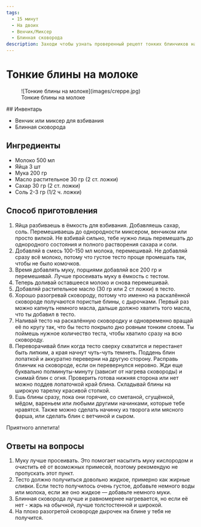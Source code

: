 ```yaml
---
tags:
  - 15 минут
  - На двоих
  - Венчик/Миксер
  - Блинная сковорода
description: Заходи чтобы узнать проверенный рецепт тонких блинчиков на молоке. Получатся с первого раза!
---
```

# Тонкие блины на молоке

<figure markdown="span">
  ![Тонкие блины на молоке](images/creppe.jpg)
  <figcaption>Тонкие блины на молоке</figcaption>
</figure>
## Инвентарь

- Венчик или миксер для взбивания
- Блинная сковорода

## Ингредиенты

- Молоко 500 мл
- Яйца 3 шт
- Мука 200 гр
- Масло растительное 30 гр (2 ст. ложки)
- Сахар 30 гр (2 ст. ложки)
- Соль 2-3 гр (1/2 ч. ложки)

## Способ приготовления

1. Яйца разбиваешь в ёмкость для взбивания. Добавляешь сахар, соль. Перемешиваешь до однородности миксером, венчиком или просто вилкой. Не взбивай сильно, тебе нужно лишь перемешать до однородного состояния и полного растворения сахара и соли.
2. Добавляй в смесь 100-150 мл молока, перемешивай. Не добавляй сразу всё молоко, потому что густое тесто проще промешать так, чтобы не было комочков.
3. Время добавлять муку, порциями добавляй все 200 гр и перемешивай. Лучше просеивать муку в ёмкость с тестом.
4. Теперь доливай оставшееся молоко и снова перемешивай.
5. Добавляй растительное масло (30 гр или 2 ст ложки) в тесто. 
6. Хорошо разогревай сковороду, потому что именно на раскалённой сковороде получаются пористые блины, с дырочками. Первый раз можно капнуть немного масла, дальше должно хватить того масла, что ты добавил в тесто.
7. Наливай тесто на раскалённую сковородку и одновременно вращай её по кругу так, что бы тесто покрыло дно ровным тонким слоем. Ты поймешь нужное количество теста, чтобы хватило сразу на всю сковороду.
8. Переворачивай блин когда тесто сверху схватится и перестанет быть липким, а края начнут чуть-чуть темнеть. Поддень блин лопаткой и аккуратно переверни на другую сторону. Расправь блинчик на сковороде, если он перевернулся неровно. Жди еще буквально полминуты-минуту (зависит от нагрева сковороды) и снимай блин с огня. Проверить готова нижняя сторона или нет можно поддев лопаточкой край блина. Складывай блины на широкую тарелку красивой стопкой.
9. Ешь блины сразу, пока они горячие, со сметаной, сгущёнкой, мёдом, вареньем или любыми другими начинками, которые тебе нравятся. Также можно сделать начинку из творога или мясного фарша, или сделать блин с ветчиной и сыром.

Приятного аппетита!

## Ответы на вопросы

1. Муку лучше просеивать. Это помогает насытить муку кислородом и очистить её от возможных примесей, поэтому рекомендую не пропускать этот пункт.
2. Тесто должно получиться довольно жидкое, примерно как жирные сливки. Если тесто получилось очень густое, добавьте немного воды или молока, если же оно жидкое — добавьте немного муки.
3. Блинная сковорода лучше и равномернее нагревается, но если её нет - жарь на обычной, лучше толстостенной и широкой.
4. На плохо разогретой сковороде дырочек на блине у тебя не получится.
